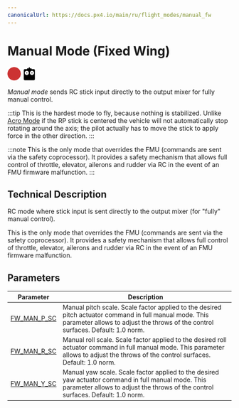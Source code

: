 ```yaml
---
canonicalUrl: https://docs.px4.io/main/ru/flight_modes/manual_fw
---
```


# Manual Mode (Fixed Wing)

<!-- this requires review -->

[<img src="../../assets/site/difficulty_hard.png" title="Hard to fly" width="30px" />](../getting_started/flight_modes.md#key_difficulty)&nbsp;[<img src="../../assets/site/remote_control.svg" title="Manual/Remote control required" width="30px" />](../getting_started/flight_modes.md#key_manual)&nbsp;

*Manual mode* sends RC stick input directly to the output mixer for fully manual control.

:::tip
This is the hardest mode to fly, because nothing is stabilized. Unlike [Acro Mode](../flight_modes/acro_fw.md) if the RP stick is centered the vehicle will not automatically stop rotating around the axis; the pilot actually has to move the stick to apply force in the other direction.
:::

:::note
This is the only mode that overrides the FMU (commands are sent via the safety coprocessor). It provides a safety mechanism that allows full control of throttle, elevator, ailerons and rudder via RC in the event of an FMU firmware malfunction.
:::

## Technical Description

RC mode where stick input is sent directly to the output mixer (for "fully" manual control).

This is the only mode that overrides the FMU (commands are sent via the safety coprocessor). It provides a safety mechanism that allows full control of throttle, elevator, ailerons and rudder via RC in the event of an FMU firmware malfunction.

## Parameters

| Parameter                                                                                       | Description                                                                                                                                                                                |
| ----------------------------------------------------------------------------------------------- | ------------------------------------------------------------------------------------------------------------------------------------------------------------------------------------------ |
| <span id="FW_MAN_P_SC"></span>[FW_MAN_P_SC](../advanced_config/parameter_reference.md#FW_MAN_P_SC) | Manual pitch scale. Scale factor applied to the desired pitch actuator command in full manual mode. This parameter allows to adjust the throws of the control surfaces. Default: 1.0 norm. |
| <span id="FW_MAN_R_SC"></span>[FW_MAN_R_SC](../advanced_config/parameter_reference.md#FW_MAN_R_SC) | Manual roll scale. Scale factor applied to the desired roll actuator command in full manual mode. This parameter allows to adjust the throws of the control surfaces. Default: 1.0 norm.   |
| <span id="FW_MAN_Y_SC"></span>[FW_MAN_Y_SC](../advanced_config/parameter_reference.md#FW_MAN_Y_SC) | Manual yaw scale. Scale factor applied to the desired yaw actuator command in full manual mode. This parameter allows to adjust the throws of the control surfaces. Default: 1.0 norm.     |